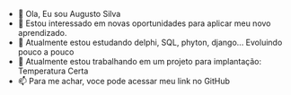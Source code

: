 - 👋 Ola, Eu sou Augusto Silva
- 👀 Estou interessado em novas oportunidades para aplicar meu novo aprendizado.
- 🌱 Atualmente estou estudando delphi, SQL, phyton, django... Evoluindo pouco a pouco
- 💞️ Atualmente estou trabalhando em um projeto para implantação: Temperatura Certa
- 📫 Para me achar, voce pode acessar meu link no GitHub

<!---
Realgusto/Realgusto is a ✨ special ✨ repository because its `README.md` (this file) appears on your GitHub profile.
You can click the Preview link to take a look at your changes.
--->
